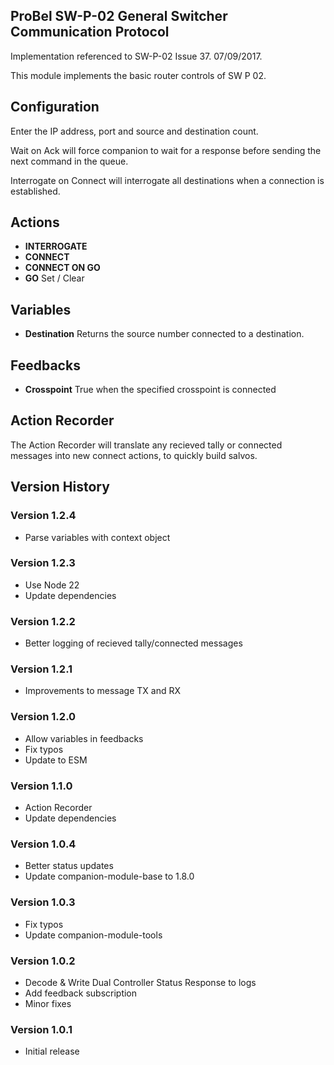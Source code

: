 ## ProBel SW-P-02 General Switcher Communication Protocol

Implementation referenced to SW-P-02 Issue 37. 07/09/2017.

This module implements the basic router controls of SW P 02.

## Configuration

Enter the IP address, port and source and destination count.

Wait on Ack will force companion to wait for a response before sending the next command in the queue.

Interrogate on Connect will interrogate all destinations when a connection is established.

## Actions

- **INTERROGATE**
- **CONNECT**
- **CONNECT ON GO**
- **GO** Set / Clear

## Variables

- **Destination** Returns the source number connected to a destination.

## Feedbacks

- **Crosspoint** True when the specified crosspoint is connected

## Action Recorder

The Action Recorder will translate any recieved tally or connected messages into new connect actions, to quickly build salvos.

## Version History

### Version 1.2.4

- Parse variables with context object

### Version 1.2.3

- Use Node 22
- Update dependencies

### Version 1.2.2

- Better logging of recieved tally/connected messages

### Version 1.2.1

- Improvements to message TX and RX

### Version 1.2.0

- Allow variables in feedbacks
- Fix typos
- Update to ESM

### Version 1.1.0

- Action Recorder
- Update dependencies

### Version 1.0.4

- Better status updates
- Update companion-module-base to 1.8.0

### Version 1.0.3

- Fix typos
- Update companion-module-tools

### Version 1.0.2

- Decode & Write Dual Controller Status Response to logs
- Add feedback subscription
- Minor fixes

### Version 1.0.1

- Initial release
